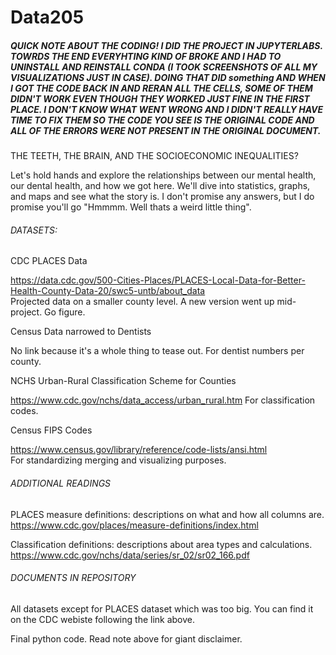 # Data205


##### QUICK NOTE ABOUT THE CODING! I DID THE PROJECT IN JUPYTERLABS. TOWRDS THE END EVERYHTING KIND OF BROKE AND I HAD TO UNINSTALL AND REINSTALL CONDA (I TOOK SCREENSHOTS OF ALL MY VISUALIZATIONS JUST IN CASE). DOING THAT DID something AND WHEN I GOT THE CODE BACK IN AND RERAN ALL THE CELLS, SOME OF THEM  DIDN'T WORK EVEN THOUGH THEY WORKED JUST FINE IN THE FIRST PLACE. I DON'T KNOW WHAT WENT WRONG AND I DIDN'T REALLY HAVE TIME TO FIX THEM SO THE CODE YOU SEE IS THE ORIGINAL CODE AND ALL OF THE ERRORS WERE NOT PRESENT IN THE ORIGINAL DOCUMENT.
 
THE TEETH, THE BRAIN, AND THE SOCIOECONOMIC INEQUALITIES?

Let's hold hands and explore the relationships between our mental health, 
our dental health, and how we got here. We'll dive into statistics, graphs,
and maps and see what the story is. I don't promise any answers, but I do promise
you'll go "Hmmmm. Well thats a weird little thing".

###### DATASETS:

CDC PLACES Data

https://data.cdc.gov/500-Cities-Places/PLACES-Local-Data-for-Better-Health-County-Data-20/swc5-untb/about_data		
Projected data on a smaller county level. A new version went up mid-project. 
Go figure.

	
Census Data narrowed to Dentists

No link because it's a whole thing to tease out.
For dentist numbers per county.


NCHS Urban-Rural Classification Scheme for Counties 

https://www.cdc.gov/nchs/data_access/urban_rural.htm
For classification codes.


Census FIPS Codes

https://www.census.gov/library/reference/code-lists/ansi.html	
For standardizing merging and visualizing purposes.


###### ADDITIONAL READINGS

PLACES measure definitions: descriptions on what and how all columns are.
https://www.cdc.gov/places/measure-definitions/index.html

	
Classification definitions: descriptions about area types and calculations.
https://www.cdc.gov/nchs/data/series/sr_02/sr02_166.pdf


###### DOCUMENTS IN REPOSITORY

All datasets except for PLACES dataset which was too big. You can find it on the CDC webiste following the link above.

Final python code. Read note above for giant disclaimer.